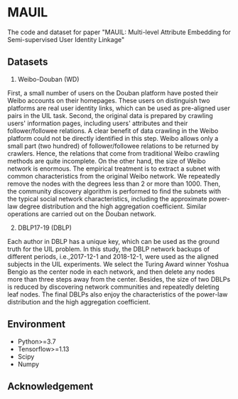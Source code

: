 # MAUIL
The code and dataset for paper "MAUIL: Multi-level Attribute Embedding for Semi-supervised User Identity Linkage"

## Datasets
1. Weibo-Douban (WD)

First, a small number of users on the Douban platform have posted their Weibo accounts on their homepages. These users on distinguish two platforms are real user identity links, which can be used as pre-aligned user pairs in the UIL task. Second, the original data is prepared by crawling users' information pages, including users' attributes and their follower/followee relations. A clear benefit of data crawling in the Weibo platform could not be directly identified in this step. Weibo allows only a small part (two hundred) of follower/followee relations to be returned by crawlers. Hence, the relations that come from traditional Weibo crawling methods are quite incomplete. On the other hand, the size of Weibo network is enormous. The empirical treatment is to extract a subnet with common characteristics from the original Weibo network. We repeatedly remove the nodes with the degrees less than 2 or more than 1000. Then, the community discovery algorithm is performed to find the subnets with the typical social network characteristics, including the approximate power-law degree distribution and the high aggregation coefficient. Similar operations are carried out on the Douban network.

2. DBLP17-19 (DBLP)

Each author in DBLP has a unique key, which can be used as the ground truth for the UIL problem. In this study, the DBLP network backups of different periods, i.e.,2017-12-1 and 2018-12-1, were used as the aligned subjects in the UIL experiments. We select the Turing Award winner Yoshua Bengio as the center node in each network, and then delete any nodes more than three steps away from the center. Besides, the size of two DBLPs is reduced by discovering network communities and repeatedly deleting leaf nodes. The final DBLPs also enjoy the characteristics of the power-law distribution and the high aggregation coefficient.

## Environment

* Python>=3.7
* Tensorflow>=1.13
* Scipy
* Numpy

## Acknowledgement

